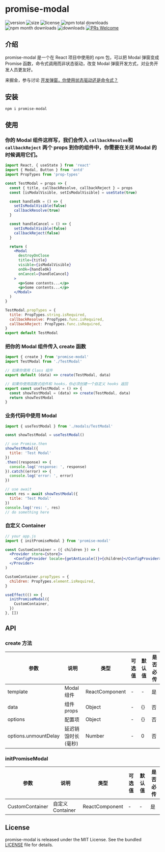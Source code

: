 # promise-modal
![version](https://img.shields.io/npm/v/promise-modal)
![size](https://img.shields.io/bundlephobia/min/promise-modal)
![license](https://img.shields.io/npm/l/promise-modal)
![npm total downloads](https://img.shields.io/npm/dt/promise-modal.svg)
![npm month downloads](https://img.shields.io/npm/dm/promise-modal.svg)
![downloads](https://img.shields.io/npm/dw/promise-modal)
[![PRs Welcome](https://img.shields.io/badge/PRs-welcome-brightgreen.svg)](https://github.com/liruifengv/promise-modal/pulls)


## 介绍
promise-modal 是一个在 React 项目中使用的 npm 包，可以把 Modal 弹窗变成 Promise 函数，命令式调用而非状态驱动，改变 Modal 弹窗开发方式，对业务开发人员更友好。

来掘金，参与讨论 [开发弹窗，你使用状态驱动还是命令式？](https://juejin.cn/post/7182393187917365305)

## 安装
```
npm i promise-modal
```

## 使用
### 你的 Modal 组件这样写，我们会传入 `callbackResolve`和 `callbackReject` 两个 props 到你的组件中，你需要在关闭 Modal 的时候调用它们。
```jsx
import React, { useState } from 'react'
import { Modal, Button } from 'antd'
import PropTypes from 'prop-types'

const TestModal = props => {
  const { title, callbackResolve, callbackReject } = props
  const [isModalVisible, setIsModalVisible] = useState(true)

  const handleOk = () => {
    setIsModalVisible(false)
    callbackResolve(true)
  }

  const handleCancel = () => {
    setIsModalVisible(false)
    callbackReject(false)
  }

  return (
    <Modal
      destroyOnClose
      title={title}
      visible={isModalVisible}
      onOk={handleOk}
      onCancel={handleCancel}
    >
      <p>Some contents...</p>
      <p>Some contents...</p>
    </Modal>
  )
}

TestModal.propTypes = {
  title: PropTypes.string.isRequired,
  callbackResolve: PropTypes.func.isRequired,
  callbackReject: PropTypes.func.isRequired,
}
export default TestModal
```
### 把你的 Modal 组件传入 create 函数
```javascript
import { create } from 'promise-modal'
import TestModal from './TestModal'

// 如果你使用 Class 组件
export default (data) => create(TestModal, data)

// 如果你使用函数式组件和 hooks，你必须创建一个自定义 hooks 返回
export const useTestModal = () => {
  const showTestModal = (data) => create(TestModal, data)
  return showTestModal
}
```
### 业务代码中使用 Modal
```javascript
import { useTestModal } from './modals/TestModal'

const showTestModal = useTestModal()

// use Promise.then
showTestModal({
  title: 'Test Modal'
})
.then((response) => {
  console.log('response: ', response)
}).catch((error) => {
  console.log('error: ', error)
})

// use await
const res = await showTestModal({
  title: 'Test Modal'
})
console.log('res: ', res)
// do something here
```

### 自定义 Container
```jsx
// your app.js
import { initPromiseModal } from 'promise-modal'

const CustomContainer = ({ children }) => (
  <Provider store={store}>
    <ConfigProvider locale={getAntLocale()}>{children}</ConfigProvider>
  </Provider>
)

CustomContainer.propTypes = {
  children: PropTypes.element.isRequired,
}

useEffect(() => {
  initPromiseModal({
    CustomContainer,
  })
}, [])

```

## API
### create 方法

| 参数 | 说明 | 类型 | 可选值 | 默认值 | 是否必传 |
| --- | --- | --- | --- | --- | --- |
| template | Modal 组件 |   ReactComponent | -| - | 是 |
| data | 组件 props | Object |-  | {} | 否 |
| options | 配置项 | Object |-  | {} | 否 |
| options.unmountDelay | 延迟销毁时长(毫秒) | Number |-  | 0 | 否 |

### initPromiseModal
| 参数 | 说明 | 类型 | 可选值 | 默认值 | 是否必传 |
| --- | --- | --- | --- | --- | --- |
| CustomContainer | 自定义 Container |   ReactComponent | -| - | 是 |

## License

promise-modal is released under the MIT License. See the bundled
[LICENSE](./LICENSE) file for details.
